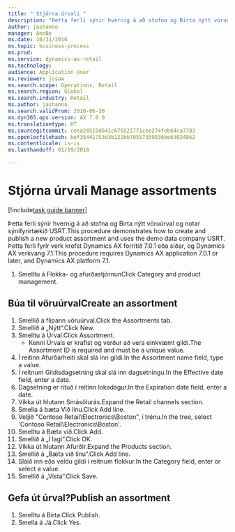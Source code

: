 ```yaml
--- 
title: " Stjórna úrvali "
description: "Þetta ferli sýnir hvernig á að stofna og Birta nýtt vöruúrval og notar sýnifyrirtækið USRT."
author: jashanno
manager: AnnBe
ms.date: 10/31/2016
ms.topic: business-process
ms.prod: 
ms.service: dynamics-ax-retail
ms.technology: 
audience: Application User
ms.reviewer: josaw
ms.search.scope: Operations, Retail
ms.search.region: Global
ms.search.industry: Retail
ms.author: jashanno
ms.search.validFrom: 2016-06-30
ms.dyn365.ops.version: AX 7.0.0
ms.translationtype: HT
ms.sourcegitcommit: ceea24519d641c676521771cee274feb64ca7783
ms.openlocfilehash: bef35441753d3b122bb70557359836be63024862
ms.contentlocale: is-is
ms.lasthandoff: 01/19/2018

---
```

# <a name="manage-assortments"></a><span data-ttu-id="06b31-103"> Stjórna úrvali </span><span class="sxs-lookup"><span data-stu-id="06b31-103">Manage assortments</span></span> 

[!include[task guide banner](../includes/task-guide-banner.md)]

<span data-ttu-id="06b31-104">Þetta ferli sýnir hvernig á að stofna og Birta nýtt vöruúrval og notar sýnifyrirtækið USRT.</span><span class="sxs-lookup"><span data-stu-id="06b31-104">This procedure demonstrates how to create and publish a new product assortment and uses the demo data company USRT.</span></span> <span data-ttu-id="06b31-105">Þetta ferli fyrir verk krefst Dynamics AX forritið 7.0.1 eða síðar, og Dynamics AX verkvang 7.1.</span><span class="sxs-lookup"><span data-stu-id="06b31-105">This procedure requires Dynamics AX application 7.0.1 or later, and Dynamics AX platform 7.1.</span></span>  

1. <span data-ttu-id="06b31-106">Smelltu á Flokka- og afurðastjórnun</span><span class="sxs-lookup"><span data-stu-id="06b31-106">Click Category and product management.</span></span>

## <a name="create-an-assortment"></a><span data-ttu-id="06b31-107">Búa til vöruúrval</span><span class="sxs-lookup"><span data-stu-id="06b31-107">Create an assortment</span></span>
1. <span data-ttu-id="06b31-108">Smellið á flipann vöruúrval.</span><span class="sxs-lookup"><span data-stu-id="06b31-108">Click the Assortments tab.</span></span>
2. <span data-ttu-id="06b31-109">Smellið á „Nýtt“.</span><span class="sxs-lookup"><span data-stu-id="06b31-109">Click New.</span></span>
3. <span data-ttu-id="06b31-110">Smelltu á Úrval.</span><span class="sxs-lookup"><span data-stu-id="06b31-110">Click Assortment.</span></span>
    * <span data-ttu-id="06b31-111">Kenni Úrvals er krafist og verður að vera einkvæmt gildi.</span><span class="sxs-lookup"><span data-stu-id="06b31-111">The Assortment ID is required and must be a unique value.</span></span>  
4. <span data-ttu-id="06b31-112">Í reitinn Afurðarheiti skal slá inn gildi.</span><span class="sxs-lookup"><span data-stu-id="06b31-112">In the Assortment name field, type a value.</span></span>
5. <span data-ttu-id="06b31-113">Í reitnum Gildisdagsetning skal slá inn dagsetningu.</span><span class="sxs-lookup"><span data-stu-id="06b31-113">In the Effective date field, enter a date.</span></span>
6. <span data-ttu-id="06b31-114">Dagsetning er rituð í reitinn lokadagur.</span><span class="sxs-lookup"><span data-stu-id="06b31-114">In the Expiration date field, enter a date.</span></span>
7. <span data-ttu-id="06b31-115">Víkka út hlutann Smásölurás.</span><span class="sxs-lookup"><span data-stu-id="06b31-115">Expand the Retail channels section.</span></span>
8. <span data-ttu-id="06b31-116">Smella á bæta Við línu.</span><span class="sxs-lookup"><span data-stu-id="06b31-116">Click Add line.</span></span>
9. <span data-ttu-id="06b31-117">Veljið "Contoso Retail\Electronics\Boston", í trénu.</span><span class="sxs-lookup"><span data-stu-id="06b31-117">In the tree, select 'Contoso Retail\Electronics\Boston'.</span></span>
10. <span data-ttu-id="06b31-118">Smelltu á Bæta við.</span><span class="sxs-lookup"><span data-stu-id="06b31-118">Click Add.</span></span>
11. <span data-ttu-id="06b31-119">Smellið á „Í lagi“.</span><span class="sxs-lookup"><span data-stu-id="06b31-119">Click OK.</span></span>
12. <span data-ttu-id="06b31-120">Víkka út hlutann Afurðir.</span><span class="sxs-lookup"><span data-stu-id="06b31-120">Expand the Products section.</span></span>
13. <span data-ttu-id="06b31-121">Smellið á „Bæta við línu“.</span><span class="sxs-lookup"><span data-stu-id="06b31-121">Click Add line.</span></span>
14. <span data-ttu-id="06b31-122">Sláið inn eða veldu gildi í reitnum flokkur.</span><span class="sxs-lookup"><span data-stu-id="06b31-122">In the Category field, enter or select a value.</span></span>
15. <span data-ttu-id="06b31-123">Smellið á „Vista“.</span><span class="sxs-lookup"><span data-stu-id="06b31-123">Click Save.</span></span>

## <a name="publish-an-assortment"></a><span data-ttu-id="06b31-124">Gefa út úrval?</span><span class="sxs-lookup"><span data-stu-id="06b31-124">Publish an assortment</span></span>
1. <span data-ttu-id="06b31-125">Smelltu á Birta.</span><span class="sxs-lookup"><span data-stu-id="06b31-125">Click Publish.</span></span>
2. <span data-ttu-id="06b31-126">Smella á Já.</span><span class="sxs-lookup"><span data-stu-id="06b31-126">Click Yes.</span></span>


